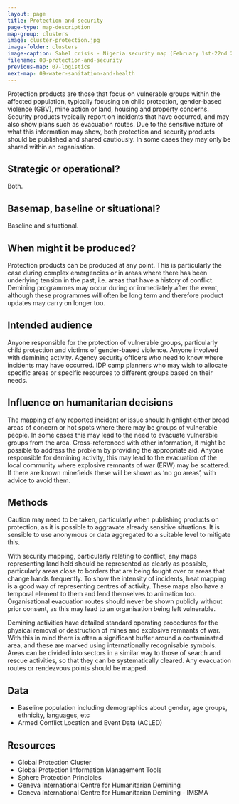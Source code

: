 ```yaml
---
layout: page
title: Protection and security
page-type: map-description
map-group: clusters
image: cluster-protection.jpg
image-folder: clusters
image-caption: Sahel crisis - Nigeria security map (February 1st-22nd 2012)
filename: 08-protection-and-security
previous-map: 07-logistics
next-map: 09-water-sanitation-and-health
---
```

Protection products are those that focus on vulnerable groups within the affected population, typically focusing on child protection, gender-based violence \(GBV\), mine action or land, housing and property concerns. Security products typically report on incidents that have occurred, and may also show plans such as evacuation routes. Due to the sensitive nature of what this information may show, both protection and security products should be published and shared cautiously. In some cases they may only be shared within an organisation.

## Strategic or operational?

Both.

## Basemap, baseline or situational?

Baseline and situational.

## When might it be produced?

Protection products can be produced at any point. This is particularly the case during complex emergencies or in areas where there has been underlying tension in the past, i.e. areas that have a history of conflict. Demining programmes may occur during or immediately after the event, although these programmes will often be long term and therefore product updates may carry on longer too.

## Intended audience

Anyone responsible for the protection of vulnerable groups, particularly child protection and victims of gender-based violence. Anyone involved with demining activity. Agency security officers who need to know where incidents may have occurred. IDP camp planners who may wish to allocate specific areas or specific resources to different groups based on their needs.

## Influence on humanitarian decisions

The mapping of any reported incident or issue should highlight either broad areas of concern or hot spots where there may be groups of vulnerable people. In some cases this may lead to the need to evacuate vulnerable groups from the area. Cross-referenced with other information, it might be possible to address the problem by providing the appropriate aid. Anyone responsible for demining activity, this may lead to the evacuation of the local community where explosive remnants of war \(ERW\) may be scattered. If there are known minefields these will be shown as ‘no go areas’, with advice to avoid them.

## Methods

Caution may need to be taken, particularly when publishing products on protection, as it is possible to aggravate already sensitive situations. It is sensible to use anonymous or data aggregated to a suitable level to mitigate this.

With security mapping, particularly relating to conflict, any maps representing land held should be represented as clearly as possible, particularly areas close to borders that are being fought over or areas that change hands frequently. To show the intensity of incidents, heat mapping is a good way of representing centres of activity. These maps also have a temporal element to them and lend themselves to animation too. Organisational evacuation routes should never be shown publicly without prior consent, as this may lead to an organisation being left vulnerable.

Demining activities have detailed standard operating procedures for the physical removal or destruction of mines and explosive remnants of war. With this in mind there is often a significant buffer around a contaminated area, and these are marked using internationally recognisable symbols. Areas can be divided into sectors in a similar way to those of search and rescue activities, so that they can be systematically cleared. Any evacuation routes or rendezvous points should be mapped.

## Data

* Baseline population including demographics about gender, age groups, ethnicity, languages, etc
* Armed Conflict Location and Event Data \(ACLED\)

## Resources

* Global Protection Cluster
* Global Protection Information Management Tools
* Sphere Protection Principles
* Geneva International Centre for Humanitarian Demining
* Geneva International Centre for Humanitarian Demining - IMSMA

